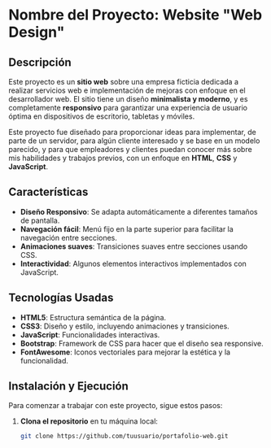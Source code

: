 # Nombre del Proyecto: Website "Web Design"

## Descripción

Este proyecto es un **sitio web** sobre una empresa ficticia dedicada a realizar servicios web e implementación de mejoras con enfoque en el desarrollador web. El sitio tiene un diseño **minimalista y moderno**, y es completamente **responsivo** para garantizar una experiencia de usuario óptima en dispositivos de escritorio, tabletas y móviles.

Este proyecto fue diseñado para proporcionar ideas para implementar, de parte de un servidor, para algún cliente interesado y se base en un modelo parecido, y para que empleadores y clientes puedan conocer más sobre mis habilidades y trabajos previos, con un enfoque en **HTML**, **CSS** y **JavaScript**.

## Características

- **Diseño Responsivo**: Se adapta automáticamente a diferentes tamaños de pantalla.
- **Navegación fácil**: Menú fijo en la parte superior para facilitar la navegación entre secciones.
- **Animaciones suaves**: Transiciones suaves entre secciones usando CSS.
- **Interactividad**: Algunos elementos interactivos implementados con JavaScript.

## Tecnologías Usadas

- **HTML5**: Estructura semántica de la página.
- **CSS3**: Diseño y estilo, incluyendo animaciones y transiciones.
- **JavaScript**: Funcionalidades interactivas.
- **Bootstrap**: Framework de CSS para hacer que el diseño sea responsive.
- **FontAwesome**: Iconos vectoriales para mejorar la estética y la funcionalidad.

## Instalación y Ejecución

Para comenzar a trabajar con este proyecto, sigue estos pasos:

1. **Clona el repositorio** en tu máquina local:

   ```bash
   git clone https://github.com/tuusuario/portafolio-web.git
